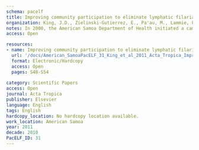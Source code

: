 ```yaml
---
schema: pacelf
title: Improving community participation to eliminate lymphatic filariasis in American Samoa
organization: King, J.D., Zielinski-Gutierrez, E., Pa'au, M., Lammie, P.
notes: In 2000, the American Samoa Department of Health initiated a campaign of annual mass drug administration (MDA) with albendazole and diethylcarbamazine (DEC) to eliminate transmission of filariasis. Drug coverage was well below prescribed targets in the first three campaigns, ranging from 24 to 52% of the total population. Evaluation findings from a variety of formative research methods identified opportunities to improve MDA coverage and ensuing program modifications resulted in increased drug coverage of 65-71% in the following four annual distributions. Partnering with churches for drug distribution and using multiple media channels for health promotion led to sustained program improvements. With the increased emphasis on the use of mass distribution for delivery of drugs for a number of neglected tropical diseases, other programs may benefit from a similar approach.
access: Open

resources:
- name: Improving community participation to eliminate lymphatic filariasis in American Samoa
  url: '/docs/American_SamoaPacELF_31_King_et_al_2011_Acta_Tropica_Improving_community_participation_to_eliminate_lymphatic_filariasis_in_American_Samoa.pdf'
  format: Electronic/Hardcopy
  access: Open
  pages: S48-S54
 
category: Scientific Papers
access: Open
journal: Acta Tropica
publisher: Elsevier
language: English 
tags: English 
hardcopy_location: No hardcopy location available.
work_location: American Samoa
year: 2011
decade: 2010
PacELF_ID: 31
---
```

